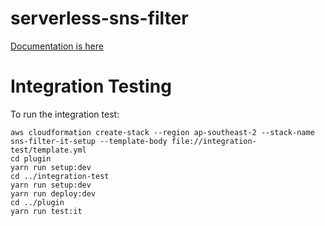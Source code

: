 # serverless-sns-filter

[Documentation is here](plugin/)

# Integration Testing

To run the integration test:

```
aws cloudformation create-stack --region ap-southeast-2 --stack-name sns-filter-it-setup --template-body file://integration-test/template.yml
cd plugin
yarn run setup:dev
cd ../integration-test
yarn run setup:dev
yarn run deploy:dev
cd ../plugin
yarn run test:it
```
